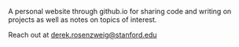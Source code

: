 A personal website through github.io for sharing code and writing on projects as well as notes on topics of interest. 

Reach out at derek.rosenzweig@stanford.edu
